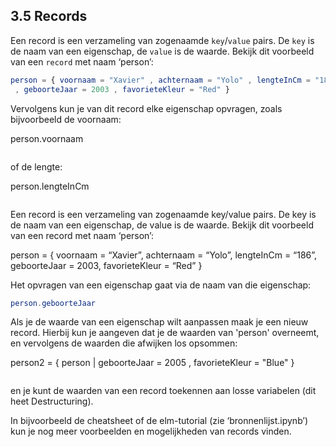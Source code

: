 
## 3.5 Records

Een record is een verzameling van zogenaamde `key`/`value` pairs. De `key` is de naam van een eigenschap, de `value` is de waarde. Bekijk dit voorbeeld van een `record` met naam ‘person’: 


```elm
person = { voornaam = "Xavier" , achternaam = "Yolo" , lengteInCm = "186" \
 , geboorteJaar = 2003 , favorieteKleur = "Red" }
```

Vervolgens kun je van dit record elke eigenschap opvragen, zoals bijvoorbeeld de voornaam: 

person.voornaam


```elm

```

of de lengte: 

person.lengteInCm


```elm

```

Een record is een verzameling van zogenaamde key/value pairs. De key is de naam van een eigenschap, de value is de waarde. Bekijk dit voorbeeld van een record met naam ‘person’:

person = {
voornaam = “Xavier”, achternaam = “Yolo”, lengteInCm = “186”, geboorteJaar = 2003, favorieteKleur = “Red” }

Het opvragen van een eigenschap gaat via de naam van die eigenschap:



```elm
person.geboorteJaar
```

Als je de waarde van een eigenschap wilt aanpassen maak je een nieuw record. Hierbij kun je aangeven dat je de waarden van 'person' overneemt, en vervolgens de waarden die afwijken los opsommen: 

person2 = { person | geboorteJaar = 2005 , favorieteKleur = "Blue" }


```elm

```

en je kunt de waarden van een record toekennen aan losse variabelen (dit heet Destructuring). 

In bijvoorbeeld de cheatsheet of de elm-tutorial (zie ‘bronnenlijst.ipynb’) kun je nog meer voorbeelden en mogelijkheden van records vinden.
